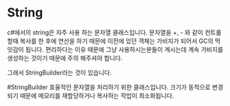 # String

c#에서의 string은 자주 사용 하는 문자열 클래스입니다.
문자열을 +, - 와 같이 컨트롤 할때 복사를 한 후에 연산을 하기 때문에
이전에 있던 객체는 가비지가 되어서 GC의 먹잇감이 됩니다.
편리하다는 이유 때문에 그냥 사용하시는분들이 계시는데 계속 가비지를 생성하는 것이기 때문에
주의 해주셔야 합니다.

그래서 StringBuilder라는 것이 있습니다.

#StringBuilder
효울적인 문자열을 처리하기 위한 클래스입니다.
크기가 동적으로 변경되기 때문에 메모리를 재할당하거나 복사하는 작업이 최소화됩니다.

